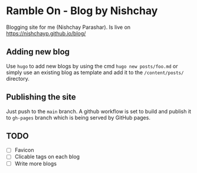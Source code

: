 # Ramble On - Blog by Nishchay
Blogging site for me (Nishchay Parashar). Is live on https://nishchayp.github.io/blog/

## Adding new blog
Use `hugo` to add new blogs by using the cmd `hugo new posts/foo.md` or simply use an existing blog as template and add it to the `/content/posts/` directory.

## Publishing the site
Just push to the `main` branch. A github workflow is set to build and publish it to `gh-pages` branch which is being served by GitHub pages.

## TODO
- [ ] Favicon
- [ ] Clicable tags on each blog
- [ ] Write more blogs
